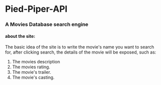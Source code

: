 # Pied-Piper-API
### A Movies Database search engine
#### about the site:
The basic idea of the site is to write the movie's name you want to search for,
after clicking search, the details of the movie will be exposed, such as:
  1. The movies description
  2. The movies rating.
  3. The movie's trailer.
  4. The movie's casting.
  
